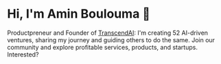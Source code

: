 # Hi, I'm Amin Boulouma 👋

Productpreneur and Founder of [TranscendAI](https://transcendai.substack.com): I'm creating 52 AI-driven ventures, sharing my journey and guiding others to do the same. Join our community and explore profitable services, products, and startups. Interested?
